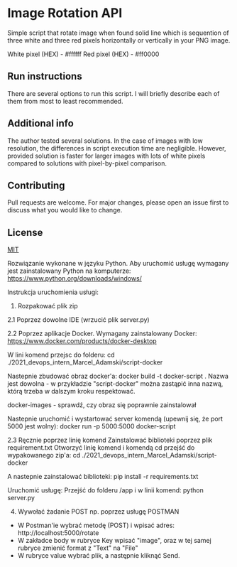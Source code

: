 # Image Rotation API 
Simple script that rotate image when found solid line which is sequention of three white and three red pixels horizontally or vertically in your PNG image.

White pixel (HEX) - #ffffff
Red pixel (HEX) - #ff0000

## Run instructions
There are several options to run this script. I will briefly describe each of them from most to least recommended.

## Additional info
The author tested several solutions. In the case of images with low resolution, the differences in script execution time are negligible. However, provided solution is faster for larger images with lots of white pixels compared to
solutions with pixel-by-pixel comparison.

## Contributing
Pull requests are welcome. For major changes, please open an issue first to discuss what you would like to change.

## License
[MIT](https://choosealicense.com/licenses/mit/)

Rozwiązanie wykonane w języku Python. Aby uruchomić usługę wymagany jest zainstalowany Python na komputerze:
https://www.python.org/downloads/windows/

Instrukcja uruchomienia usługi:
1. Rozpakować plik zip

2.1 Poprzez dowolne IDE (wrzucić plik server.py)

2.2 Poprzez aplikacje Docker.
Wymagany zainstalowany Docker:
https://www.docker.com/products/docker-desktop

W lini komend przejsc do folderu:
cd ./2021_devops_intern_Marcel_Adamski/script-docker

Nastepnie zbudować obraz docker'a:
docker build -t docker-script .
Nazwa jest dowolna - w przykładzie "script-docker" można zastąpić inna nazwą, którą trzeba w dalszym kroku respektować.

docker-images - sprawdź, czy obraz się poprawnie zainstalował

Nastepnie uruchomić i wystartować server komendą (upewnij się, że port 5000 jest wolny):
docker run -p 5000:5000 docker-script

2.3 Ręcznie poprzez linię komend
Zainstalować biblioteki poprzez plik requirement.txt
Otworzyć linię komend i komendą cd przejść do wypakowanego zip'a:
cd ./2021_devops_intern_Marcel_Adamski/script-docker

A nastepnie zainstalować biblioteki:
pip install -r requirements.txt

Uruchomić usługę:
Przejść do folderu /app i w linii komend:
python server.py

4. Wywołać żadanie POST np. poprzez usługę POSTMAN
- W Postman'ie wybrać metodę (POST) i wpisać adres: http://localhost:5000/rotate
- W zakładce body w rubryce Key wpisać "image", oraz w tej samej rubryce zmienić format z "Text" na "File"
- W rubryce value wybrać plik, a następnie kliknąć Send.
